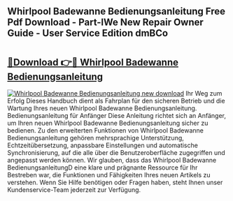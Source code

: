 ## Whirlpool Badewanne Bedienungsanleitung Free Pdf Download - Part-lWe New Repair Owner Guide - User Service Edition dmBCo

# <h2><a href="http://df4q2f.blite.top/?on=Whirlpool+Badewanne+Bedienungsanleitung">🔗Download 👉🔴 Whirlpool Badewanne Bedienungsanleitung</a></h2>

[![Whirlpool Badewanne Bedienungsanleitung new download](https://i.imgur.com/lujVjoI.png)](http://df4q2f.blite.top/?on=Whirlpool+Badewanne+Bedienungsanleitung)
Ihr Weg zum Erfolg Dieses Handbuch dient als Fahrplan für den sicheren Betrieb und die Wartung Ihres neuen Whirlpool Badewanne Bedienungsanleitung. Bedienungsanleitung für Anfänger Diese Anleitung richtet sich an Anfänger, um Ihren neuen Whirlpool Badewanne Bedienungsanleitung sicher zu bedienen. Zu den erweiterten Funktionen von Whirlpool Badewanne Bedienungsanleitung gehören mehrsprachige Unterstützung, Echtzeitübersetzung, anpassbare Einstellungen und automatische Synchronisierung, auf die alle über die Benutzeroberfläche zugegriffen und angepasst werden können. Wir glauben, dass das Whirlpool Badewanne BedienungsanleitungD eine klare und prägnante Ressource für Ihr Bestreben war, die Funktionen und Fähigkeiten Ihres neuen Artikels zu verstehen. Wenn Sie Hilfe benötigen oder Fragen haben, steht Ihnen unser Kundenservice-Team jederzeit zur Verfügung.
